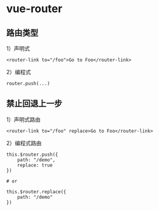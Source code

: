 # vue-router

## 路由类型

1）声明式

```
<router-link to="/foo">Go to Foo</router-link>
```

2）编程式

```
router.push(...)
```

## 禁止回退上一步

1）声明式路由

```
<router-link to="/foo" replace>Go to Foo</router-link>
```

2）编程式路由

```
this.$router.push({
	path: "/demo",
	replace: true 
})

# or

this.$router.replace({
	path: "/demo"
})
```

